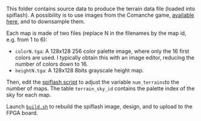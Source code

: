 This folder contains source data to produce the terrain data file (loaded into spiflash). A possibility is to use images from the Comanche game, [available here](https://github.com/s-macke/VoxelSpace), and to downsample them.

Each map is made of two files (replace N in the filenames by the map id, e.g. from 1 to 6):
- `colorN.tga`: A 128x128 256 color palette image, where only the 16 first colors are used. I typically obtain this with an image editor, reducing the number of colors down to 16.
- `heightN.tga`: A 128x128 8bits grayscale height map.

Then, edit the [spiflash script](../make_spiflash.ice) to adjust the variable `num_terrains`to the number of maps. The table `terrain_sky_id` contains the palette index of the sky for each map.

Launch [`build.sh`](../build.sh) to rebuild the spiflash image, design, and to upload to the FPGA board.
